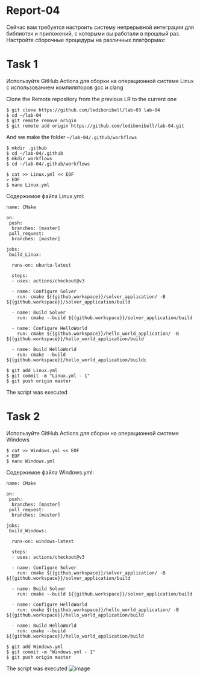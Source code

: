 # Report-04

Сейчас вам требуется настроить систему непрерывной интеграции для библиотек и приложений, с которыми вы работали в прошлый раз. Настройте сборочные процедуры на различных платформах:

# Task 1

Используйте GitHub Actions для сборки на операционной системе Linux с использованием компиляторов gcc и clang

Clone the Remote repository from the previous LR to the current one

```
$ git clone https://github.com/ledibonibell/lab-03 lab-04
$ cd ~/lab-04
$ git remote remove origin
$ git remote add origin https://github.com/ledibonibell/lab-04.git
```


And we make the folder `~/lab-04/.github/workflows`
```
$ mkdir .github
$ cd ~/lab-04/.github
$ mkdir workflows
$ cd ~/lab-04/.github/workflows
```

```
$ cat >> Linux.yml << EOF
> EOF
$ nano Linux.yml
```

Содержимое файла Linux.yml:

```
name: CMake

on:
 push:
  branches: [master]
 pull_request:
  branches: [master]

jobs: 
 build_Linux:

  runs-on: ubuntu-latest

  steps:
  - uses: actions/checkout@v3

  - name: Configure Solver
    run: cmake ${{github.workspace}}/solver_application/ -B ${{github.workspace}}/solver_application/build

  - name: Build Solver
    run: cmake --build ${{github.workspace}}/solver_application/build

  - name: Configure HelloWorld
    run: cmake ${{github.workspace}}/hello_world_application/ -B ${{github.workspace}}/hello_world_application/build

  - name: Build HelloWorld
    run: cmake --build ${{github.workspace}}/hello_world_application/buildс
```

```
$ git add Linux.yml
$ git commit -m "Linux.yml - 1"
$ git push origin master
```


The script was executed

# Task 2

Используйте GitHub Actions для сборки на операционной системе Windows

```
$ cat >> Windows.yml << EOF
> EOF
$ nano Windows.yml
```


Содержимое файла Windows.yml:

```
name: CMake

on:
 push:
  branches: [master]
 pull_request:
  branches: [master]

jobs: 
 build_Windows:

  runs-on: windows-latest

  steps:
  - uses: actions/checkout@v3

  - name: Configure Solver
    run: cmake ${{github.workspace}}/solver_application/ -B ${{github.workspace}}/solver_application/build

  - name: Build Solver
    run: cmake --build ${{github.workspace}}/solver_application/build

  - name: Configure HelloWorld
    run: cmake ${{github.workspace}}/hello_world_application/ -B ${{github.workspace}}/hello_world_application/build

  - name: Build HelloWorld
    run: cmake --build ${{github.workspace}}/hello_world_application/build
```

```
$ git add Windows.yml
$ git commit -m "Windows.yml - 1"
$ git push origin master
```


The script was executed
![image](https://github.com/vladosfpv/lab04/assets/57360144/8988664d-7280-4511-8199-91892944acbd)
